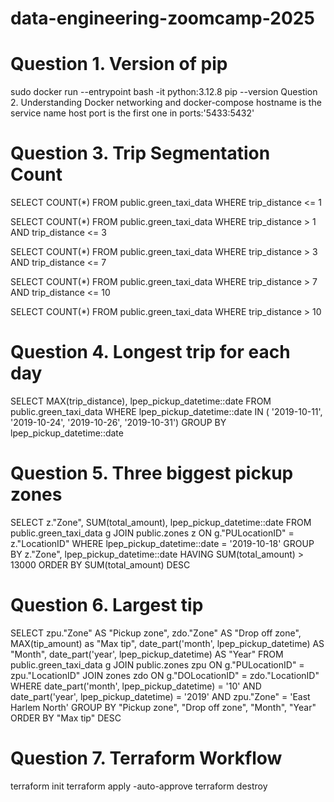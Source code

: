 # data-engineering-zoomcamp-2025
# Question 1. Version of pip
  sudo docker run --entrypoint bash -it python:3.12.8
  pip --version
Question 2. Understanding Docker networking and docker-compose
	hostname is the service name
	host port is the first one in ports:'5433:5432'
# Question 3. Trip Segmentation Count
  SELECT
      COUNT(*)
  FROM 
      public.green_taxi_data
  WHERE
  	trip_distance <= 1

SELECT
    COUNT(*)
FROM 
    public.green_taxi_data
WHERE
	trip_distance > 1 AND trip_distance <= 3

SELECT
    COUNT(*)
FROM 
    public.green_taxi_data
WHERE
	trip_distance > 3 AND trip_distance <= 7

SELECT
    COUNT(*)
FROM 
    public.green_taxi_data
WHERE
	trip_distance > 7 AND trip_distance <= 10

SELECT
    COUNT(*)
FROM 
    public.green_taxi_data
WHERE
	trip_distance > 10

# Question 4. Longest trip for each day
SELECT
	  MAX(trip_distance),
    lpep_pickup_datetime::date
FROM 
    public.green_taxi_data
WHERE lpep_pickup_datetime::date IN (
		'2019-10-11',
		'2019-10-24',
		'2019-10-26',
		'2019-10-31')
GROUP BY
	lpep_pickup_datetime::date

# Question 5. Three biggest pickup zones
SELECT
	  z."Zone",
	  SUM(total_amount),
    lpep_pickup_datetime::date
FROM 
    public.green_taxi_data g
JOIN
	public.zones z ON g."PULocationID" = z."LocationID"
WHERE lpep_pickup_datetime::date = '2019-10-18'
GROUP BY z."Zone", lpep_pickup_datetime::date
HAVING SUM(total_amount) > 13000
ORDER BY SUM(total_amount) DESC

# Question 6. Largest tip
SELECT
	zpu."Zone" AS "Pickup zone",
	zdo."Zone" AS "Drop off zone",
	MAX(tip_amount) as "Max tip",
	date_part('month', lpep_pickup_datetime) AS "Month",
	date_part('year', lpep_pickup_datetime) AS "Year"
FROM 
    public.green_taxi_data g
JOIN
	public.zones zpu ON g."PULocationID" = zpu."LocationID"
JOIN
    zones zdo ON g."DOLocationID" = zdo."LocationID"
WHERE date_part('month', lpep_pickup_datetime) = '10'
	AND date_part('year', lpep_pickup_datetime) = '2019'
	AND zpu."Zone" = 'East Harlem North'
GROUP BY "Pickup zone", "Drop off zone", "Month", "Year"
ORDER BY "Max tip" DESC

# Question 7. Terraform Workflow
terraform init
terraform apply -auto-approve
terraform destroy

  
